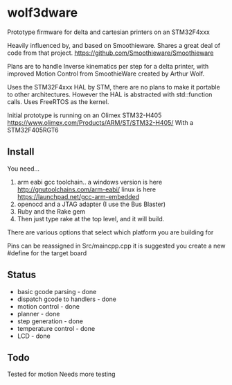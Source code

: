 # wolf3dware
Prototype firmware for delta and cartesian printers on an STM32F4xxx

Heavily influenced by, and based on Smoothieware. Shares a great deal of code from that project.
https://github.com/Smoothieware/Smoothieware

Plans are to handle Inverse kinematics per step for a delta printer, with
improved Motion Control from SmoothieWare created by Arthur Wolf.

Uses the STM32F4xxx HAL by STM, there are no plans to make it portable to other architectures. However the HAL is abstracted with std::function calls.
Uses FreeRTOS as the kernel.

Initial prototype is running on an Olimex STM32-H405 https://www.olimex.com/Products/ARM/ST/STM32-H405/
With a STM32F405RGT6 


Install
-------
You need...
1. arm eabi gcc toolchain.. 
   a windows version is here http://gnutoolchains.com/arm-eabi/
   linux is here https://launchpad.net/gcc-arm-embedded
2. openocd and a JTAG adapter (I use the Bus Blaster)
3. Ruby and the Rake gem
4. Then just type rake at the top level, and it will build.

There are various options that select which platform you are building for

Pins can be reassigned in Src/maincpp.cpp it is suggested you create a new #define for the target board




Status
------

* basic gcode parsing - done
* dispatch gcode to handlers - done
* motion control - done
* planner - done
* step generation - done
* temperature control - done
* LCD - done

Todo
----
Tested for motion
Needs more testing
